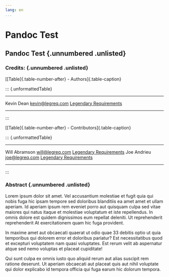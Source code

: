 ```yaml
---
lang: en
...
```


# Pandoc Test

## Pandoc Test {.unnumbered .unlisted}

### Credits: {.unnumbered .unlisted}

[[Table]{.table-number-after} - Authors]{.table-caption}

::: {.unformattedTable}
---------- ------------------ ---------------------------------------------
Kevin Dean <kevin@legreq.com> [Legendary Requirements](https://legreq.com/)       
---------- ------------------ ---------------------------------------------
:::

[[Table]{.table-number-after} - Contributors]{.table-caption}

::: {.unformattedTable}
------------- ----------------- ---------------------------------------------
Will Abramson <will@legreq.com> [Legendary Requirements](https://legreq.com/)
Joe Andrieu   <joe@legreq.com>  [Legendary Requirements](https://legreq.com/)
------------- ----------------- ---------------------------------------------
:::

### Abstract {.unnumbered .unlisted}

Lorem ipsum dolor sit amet. Vel accusantium molestiae et fugit quia qui nobis fuga hic ipsam tempore sed doloribus blanditiis ea amet amet et ullam aperiam. Id aperiam ipsum rem eveniet porro aut quisquam culpa sed vitae maiores qui natus itaque et molestiae voluptatum et iste repellendus. In omnis dolore est quidem dignissimos eum repellat deleniti. Ut reprehenderit reprehenderit At exercitationem quam hic fuga provident.

In maxime amet aut obcaecati quaerat ut odio quae 33 debitis optio ut quia temporibus qui dolorem error et doloribus pariatur? Est necessitatibus quod et excepturi voluptatem nam quasi voluptates. Est rerum velit ab aspernatur atque sed nemo voluptas et placeat cupiditate!

Qui sunt culpa ex omnis iusto quo aliquid rerum aut alias suscipit rem ratione deserunt. Ut aperiam obcaecati aut placeat quis aut nihil voluptate qui dolor explicabo id tempora officia qui fuga earum hic dolorum tempora.

